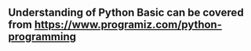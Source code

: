 ## Understanding of Python Basic can be covered from https://www.programiz.com/python-programming


